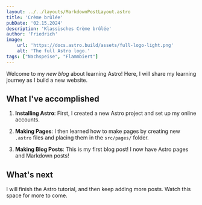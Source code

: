 ```yaml
---
layout: ../../layouts/MarkdownPostLayout.astro
title: 'Crème brûlée'
pubDate: '02.15.2024'
description: 'Klassisches Crème brûlée'
author: 'Friedrich'
image:
    url: 'https://docs.astro.build/assets/full-logo-light.png'
    alt: 'The full Astro logo.'
tags: ["Nachspeise", "Flammbiert"]
---
```


Welcome to my _new blog_ about learning Astro! Here, I will share my learning journey as I build a new website.

## What I've accomplished

1. **Installing Astro**: First, I created a new Astro project and set up my online accounts.

2. **Making Pages**: I then learned how to make pages by creating new `.astro` files and placing them in the `src/pages/` folder.

3. **Making Blog Posts**: This is my first blog post! I now have Astro pages and Markdown posts!

## What's next

I will finish the Astro tutorial, and then keep adding more posts. Watch this space for more to come.
